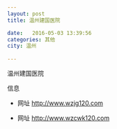 ```yaml
--- 
layout: post 
title: 温州建国医院

date:   2016-05-03 13:39:56 
categories: 其他  
city: 温州
  
--- 
```

   
温州建国医院

信息
 - 网址 http://www.wzjg120.com

 - 网址 http://www.wzcwk120.com


